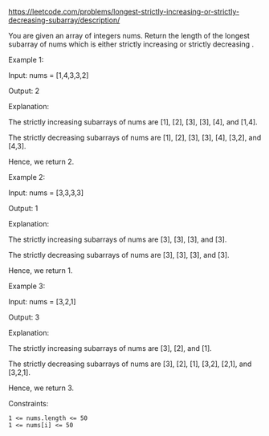 https://leetcode.com/problems/longest-strictly-increasing-or-strictly-decreasing-subarray/description/

You are given an array of integers nums. Return the length of the longest
subarray
of nums which is either
strictly increasing
or
strictly decreasing
.

 

Example 1:

Input: nums = [1,4,3,3,2]

Output: 2

Explanation:

The strictly increasing subarrays of nums are [1], [2], [3], [3], [4], and [1,4].

The strictly decreasing subarrays of nums are [1], [2], [3], [3], [4], [3,2], and [4,3].

Hence, we return 2.

Example 2:

Input: nums = [3,3,3,3]

Output: 1

Explanation:

The strictly increasing subarrays of nums are [3], [3], [3], and [3].

The strictly decreasing subarrays of nums are [3], [3], [3], and [3].

Hence, we return 1.

Example 3:

Input: nums = [3,2,1]

Output: 3

Explanation:

The strictly increasing subarrays of nums are [3], [2], and [1].

The strictly decreasing subarrays of nums are [3], [2], [1], [3,2], [2,1], and [3,2,1].

Hence, we return 3.

 

Constraints:

    1 <= nums.length <= 50
    1 <= nums[i] <= 50

